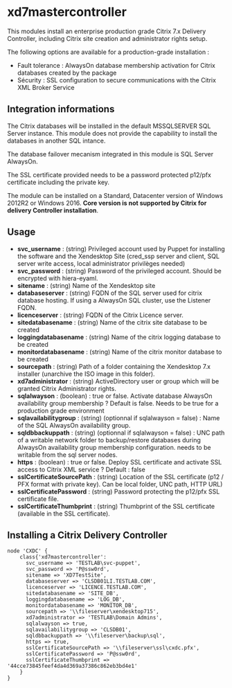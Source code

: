 # xd7mastercontroller #

This modules install an enterprise production grade Citrix 7.x Delivery Controller, including Citrix site creation and administrator rights setup.

The following options are available for a production-grade installation :
- Fault tolerance : AlwaysOn database membership activation for Citrix databases created by the package
- Sécurity : SSL configuration to secure communications with the Citrix XML Broker Service

## Integration informations
The Citrix databases will be installed in the default MSSQLSERVER SQL Server instance. This module does not provide the capability to install the databases in another SQL intance.

The database failover mecanism integrated in this module is SQL Server AlwaysOn.

The SSL certificate provided needs to be a password protected p12/pfx certificate including the private key.

The module can be installed on a Standard, Datacenter version of Windows 2012R2 or Windows 2016. **Core version is not supported by Citrix for delivery Controller installation**.

## Usage
- **svc_username** : (string) Privileged account used by Puppet for installing the software and the Xendesktop Site (cred_ssp server and client, SQL server write access, local administrator privilèges needed)
- **svc_password** : (string) Password of the privileged account. Should be encrypted with hiera-eyaml.
- **sitename** : (string) Name of the Xendesktop site
- **databaseserver** : (string) FQDN of the SQL server used for citrix database hosting. If using a AlwaysOn SQL cluster, use the Listener FQDN.
- **licenceserver** : (string) FQDN of the Citrix Licence server.
- **sitedatabasename** : (string) Name of the citrix site database to be created
- **loggingdatabasename** : (string) Name of the citrix logging database to be created
- **monitordatabasename** : (string) Name of the citrix monitor database to be created
- **sourcepath** : (string) Path of a folder containing the Xendesktop 7.x installer (unarchive the ISO image in this folder).
- **xd7administrator** : (string) ActiveDirectory user or group which will be granted Citrix Administrator rights.
- **sqlalwayson** : (boolean) : true or false. Activate database AlwaysOn availability group membership ? Default is false. Needs to be true for a production grade environment
- **sqlavailabilitygroup** : (string) (optionnal if sqlalwayson = false) : Name of the SQL AlwaysOn availability group.
- **sqldbbackuppath** :  (string) (optionnal if sqlalwayson = false) : UNC path of a writable network folder to backup/restore databases during AlwaysOn availability group membership configuration. needs to be writable from the sql server nodes.
- **https** : (boolean) : true or false. Deploy SSL certificate and activate SSL access to Citrix XML service ? Default : false
- **sslCertificateSourcePath** : (string) Location of the SSL certificate (p12 / PFX format with private key). Can be local folder, UNC path, HTTP URL)
- **sslCertificatePassword** : (string) Password protecting the p12/pfx SSL certificate file.
- **sslCertificateThumbprint** : (string) Thumbprint of the SSL certificate (available in the SSL certificate).

## Installing a Citrix Delivery Controller

~~~puppet
node 'CXDC' {
	class{'xd7mastercontroller':
	  svc_username => 'TESTLAB\svc-puppet',
	  svc_password => 'P@ssw0rd',
	  sitename => 'XD7TestSite',
	  databaseserver => 'CLSDB01LI.TESTLAB.COM',
	  licenceserver => 'LICENCE.TESTLAB.COM',
	  sitedatabasename => 'SITE_DB',
	  loggingdatabasename => 'LOG_DB',
	  monitordatabasename => 'MONITOR_DB',
	  sourcepath => '\\fileserver\xendesktop715',
	  xd7administrator => 'TESTLAB\Domain Admins',
	  sqlalwayson => true,
	  sqlavailabilitygroup => 'CLSDB01',
	  sqldbbackuppath => '\\fileserver\backup\sql',
	  https => true,
	  sslCertificateSourcePath => '\\fileserver\ssl\cxdc.pfx',
	  sslCertificatePassword => 'P@ssw0rd',
	  sslCertificateThumbprint => '44cce73845feef4da4d369a37386c862eb3bd4e1'  
	}
}
~~~
